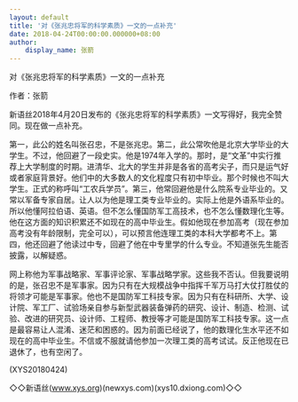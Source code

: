 ```yaml
---
layout: default
title: '对《张兆忠将军的科学素质》一文的一点补充'
date: 2018-04-24T00:00:00.000000+08:00
author:
    display_name: 张箭
---
```


对《张兆忠将军的科学素质》一文的一点补充

作者：张箭

新语丝2018年4月20日发布的《张兆忠将军的科学素质》一文写得好，我完全赞同。现在做一点补充。

第一，此公的姓名叫张召忠，不是张兆忠。第二，此公常吹他是北京大学毕业的大学生。不过，他回避了一段史实。他是1974年入学的。那时，是“文革”中实行推荐上大学制度的时期。进清华、北大的学生并非是各省的高考尖子，而只是运气好或者家庭背景好。他们中的大多数人的文化程度只有初中毕业。那个时候也不叫大学生。正式的称呼叫“工农兵学员”。第三，他常回避他是什么院系专业毕业的。又常以军备专家自居。让人以为他是理工类专业毕业的。实际上他是外语系毕业的。所以他懂阿拉伯语、英语。但不怎么懂国防军工高技术，也不怎么懂数理化生等。他在这方面的知识积累还不如现在的高中毕业生。假如他现在参加高考（现在参加高考没有年龄限制，完全可以），可以预言他连理工类的本科大学都考不上。第四，他还回避了他读过中专，回避了他在中专里学的什么专业。不知道张先生能否披露，以解疑惑。

网上称他为军事战略家、军事评论家、军事战略学家。这些我不否认。但我要说明的是，张召忠不是军事家。因为只有在大规模战争中指挥千军万马打大仗打胜仗的将领才可能是军事家。他也不是国防军工科技专家。因为只有在科研所、大学、设计院、军工厂、试验场亲自参与新型武器装备弹药的研究、设计、制造、检测、试验、改进的研究员、设计师、工程师、教授等才可能是国防军工科技专家。这一点是最容易让人混淆、迷茫和困惑的。因为前面已经说了，他的数理化生水平还不如现在的高中毕业生。不信或不服就请他参加一次理工类的高考试试。反正他现在已退休了，也有空闲了。

(XYS20180424)

◇◇新语丝(www.xys.org)(newxys.com)(xys10.dxiong.com)◇◇

